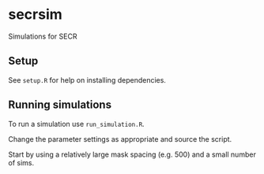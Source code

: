 # secrsim

Simulations for SECR

## Setup

See `setup.R` for help on installing dependencies.

## Running simulations

To run a simulation use `run_simulation.R`.

Change the parameter settings as appropriate and source the script.

Start by using a relatively large mask spacing (e.g. 500) and a small number of sims.




